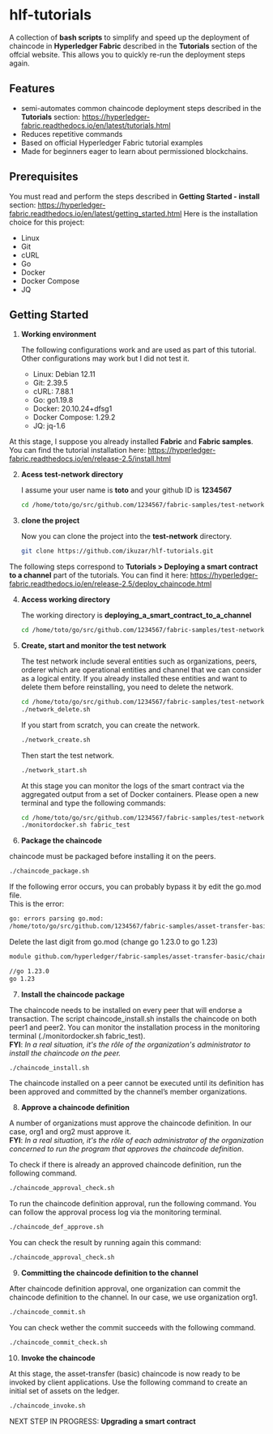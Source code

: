 # hlf-tutorials
A collection of **bash scripts** to simplify and speed up the deployment of chaincode in **Hyperledger Fabric** described in the **Tutorials** section of the offcial website. This allows you to quickly re-run the deployment steps again.

## Features

- semi-automates common chaincode deployment steps described in the **Tutorials** section: https://hyperledger-fabric.readthedocs.io/en/latest/tutorials.html
- Reduces repetitive commands
- Based on official Hyperledger Fabric tutorial examples
- Made for beginners eager to learn about permissioned blockchains.
  
## Prerequisites

You must read and perform the steps described in **Getting Started - install** section: https://hyperledger-fabric.readthedocs.io/en/latest/getting_started.html
Here is the installation choice for this project:
- Linux
- Git
- cURL
- Go
- Docker
- Docker Compose
- JQ

## Getting Started

1. **Working environment**  

   The following configurations work and are used as part of this tutorial. Other configurations may work but I did not test it.
   - Linux: Debian 12.11
   - Git: 2.39.5
   - cURL: 7.88.1
   - Go: go1.19.8
   - Docker: 20.10.24+dfsg1
   - Docker Compose: 1.29.2
   - JQ: jq-1.6

At this stage, I suppose you already installed **Fabric** and **Fabric samples**. You can find the tutorial installation here: https://hyperledger-fabric.readthedocs.io/en/release-2.5/install.html
   
2. **Acess test-network directory**  

   I assume your user name is **toto** and your github ID is **1234567**
   
   ```bash
   cd /home/toto/go/src/github.com/1234567/fabric-samples/test-network
   
3. **clone the project**  

   Now you can clone the project into the **test-network** directory.
   ```bash 
   git clone https://github.com/ikuzar/hlf-tutorials.git

  The following steps correspond to **Tutorials > Deploying a smart contract to a channel** part of the tutorials. You can find it here: https://hyperledger-fabric.readthedocs.io/en/release-2.5/deploy_chaincode.html


4. **Access working directory**  

   The working directory is **deploying_a_smart_contract_to_a_channel**
   ```bash
   cd /home/toto/go/src/github.com/1234567/fabric-samples/test-network/hlf-tutorials/deploying_a_smart_contract_to_a_channel
   ```
   
5. **Create, start and monitor the test network**  

   The test network include several entities such as organizations, peers, orderer which are operational entities and channel that we can consider as a logical entity. If you already installed these entities and want to delete them before reinstalling, you need to delete the network.
   ```bash
   cd /home/toto/go/src/github.com/1234567/fabric-samples/test-network/hlf-tutorials/deploying_a_smart_contract_to_a_channel
   ./network_delete.sh
   ```

   If you start from scratch, you can create the network.
   ```bash
   ./network_create.sh
   ```

   Then start the test network.
   ```bash
   ./network_start.sh
   ```

   At this stage you can monitor the logs of the smart contract via the aggregated output from a set of Docker containers. Please open a new terminal and type the following commands:
   ```bash
   cd /home/toto/go/src/github.com/1234567/fabric-samples/test-network
   ./monitordocker.sh fabric_test
   ```

  6. **Package the chaincode**
     
   chaincode must be packaged before installing it on the peers.
   ```bash
   ./chaincode_package.sh
   ```

   If the following error occurs, you can probably bypass it by edit the go.mod file.   
   This is the error:
   ```bash
   go: errors parsing go.mod:
   /home/toto/go/src/github.com/1234567/fabric-samples/asset-transfer-basic/chaincode-go/go.mod:3: invalid go version '1.23.0': must match format 1.23
   ```
   
   Delete the last digit from go.mod (change go 1.23.0 to go 1.23)
   ```bash
   module github.com/hyperledger/fabric-samples/asset-transfer-basic/chaincode-go

   //go 1.23.0
   go 1.23
   ```

7. **Install the chaincode package**
   
The chaincode needs to be installed on every peer that will endorse a transaction. The script chaincode_install.sh installs the chaincode on both peer1 and peer2. You can monitor the installation process in the monitoring terminal (./monitordocker.sh fabric_test).   
**FYI**: _In a real situation, it's the rôle of the organization's administrator to install the chaincode on the peer._   
```bash
./chaincode_install.sh
```   
The chaincode installed on a peer cannot be executed until its definition has been approved and committed by the channel’s member organizations.   

8. **Approve a chaincode definition**

A number of organizations must approve the chaincode definition. In our case, org1 and org2 must approve it.   
**FYI**: _In a real situation, it's the rôle of each administrator of the organization concerned to run the program that approves the chaincode definition_.   

To check if there is already an approved chaincode definition, run the following command.
```bash
./chaincode_approval_check.sh
```

To run the chaincode definition approval, run the following command. You can follow the approval process log via the monitoring terminal.
```bash
./chaincode_def_approve.sh
```
You can check the result by running again this command:   
```bash
./chaincode_approval_check.sh
```

9. **Committing the chaincode definition to the channel**

After chaincode definition approval, one organization can commit the chaincode definition to the channel. In our case, we use organization org1.   
```bash
./chaincode_commit.sh
```

You can check wether the commit succeeds with the following command.   
```bash
./chaincode_commit_check.sh
```

10. **Invoke the chaincode**

At this stage, the asset-transfer (basic) chaincode is now ready to be invoked by client applications. Use the following command to create an initial set of assets on the ledger.   
```bash
./chaincode_invoke.sh
```

NEXT STEP IN PROGRESS: **Upgrading a smart contract**    












   
   
